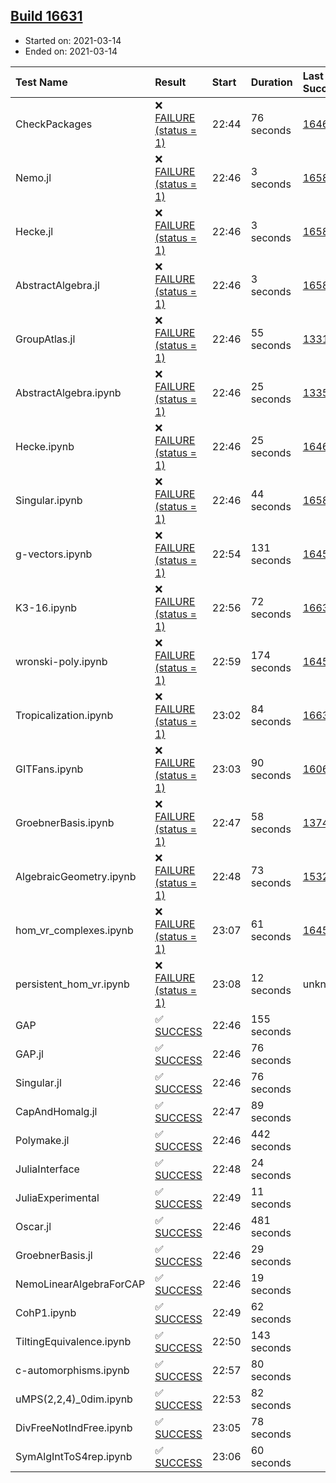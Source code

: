 ## [Build 16631](https://oscarci.mathematik.uni-kl.de/job/oscar/16631/)

* Started on: 2021-03-14
* Ended on: 2021-03-14

| Test Name    | Result | Start | Duration | Last Success | First Failure |
|:-------------|:-------|:------|:---------|:-------------|:--------------|
| CheckPackages | ❌ [FAILURE (status = 1)](https://oscarci.mathematik.uni-kl.de/job/oscar/16631/artifact/logs/build-16631/CheckPackages.log) | 22:44 | 76 seconds | [16463](https://oscarci.mathematik.uni-kl.de/job/oscar/16463/) | [16464](https://oscarci.mathematik.uni-kl.de/job/oscar/16464/) |
| Nemo.jl | ❌ [FAILURE (status = 1)](https://oscarci.mathematik.uni-kl.de/job/oscar/16631/artifact/logs/build-16631/Nemo.jl.log) | 22:46 | 3 seconds | [16588](https://oscarci.mathematik.uni-kl.de/job/oscar/16588/) | [16589](https://oscarci.mathematik.uni-kl.de/job/oscar/16589/) |
| Hecke.jl | ❌ [FAILURE (status = 1)](https://oscarci.mathematik.uni-kl.de/job/oscar/16631/artifact/logs/build-16631/Hecke.jl.log) | 22:46 | 3 seconds | [16589](https://oscarci.mathematik.uni-kl.de/job/oscar/16589/) | [16590](https://oscarci.mathematik.uni-kl.de/job/oscar/16590/) |
| AbstractAlgebra.jl | ❌ [FAILURE (status = 1)](https://oscarci.mathematik.uni-kl.de/job/oscar/16631/artifact/logs/build-16631/AbstractAlgebra.jl.log) | 22:46 | 3 seconds | [16584](https://oscarci.mathematik.uni-kl.de/job/oscar/16584/) | [16585](https://oscarci.mathematik.uni-kl.de/job/oscar/16585/) |
| GroupAtlas.jl | ❌ [FAILURE (status = 1)](https://oscarci.mathematik.uni-kl.de/job/oscar/16631/artifact/logs/build-16631/GroupAtlas.jl.log) | 22:46 | 55 seconds | [13311](https://oscarci.mathematik.uni-kl.de/job/oscar/13311/) | [13312](https://oscarci.mathematik.uni-kl.de/job/oscar/13312/) |
| AbstractAlgebra.ipynb | ❌ [FAILURE (status = 1)](https://oscarci.mathematik.uni-kl.de/job/oscar/16631/artifact/logs/build-16631/AbstractAlgebra.ipynb.log) | 22:46 | 25 seconds | [13355](https://oscarci.mathematik.uni-kl.de/job/oscar/13355/) | [13356](https://oscarci.mathematik.uni-kl.de/job/oscar/13356/) |
| Hecke.ipynb | ❌ [FAILURE (status = 1)](https://oscarci.mathematik.uni-kl.de/job/oscar/16631/artifact/logs/build-16631/Hecke.ipynb.log) | 22:46 | 25 seconds | [16463](https://oscarci.mathematik.uni-kl.de/job/oscar/16463/) | [16464](https://oscarci.mathematik.uni-kl.de/job/oscar/16464/) |
| Singular.ipynb | ❌ [FAILURE (status = 1)](https://oscarci.mathematik.uni-kl.de/job/oscar/16631/artifact/logs/build-16631/Singular.ipynb.log) | 22:46 | 44 seconds | [16588](https://oscarci.mathematik.uni-kl.de/job/oscar/16588/) | [16589](https://oscarci.mathematik.uni-kl.de/job/oscar/16589/) |
| g-vectors.ipynb | ❌ [FAILURE (status = 1)](https://oscarci.mathematik.uni-kl.de/job/oscar/16631/artifact/logs/build-16631/g-vectors.ipynb.log) | 22:54 | 131 seconds | [16458](https://oscarci.mathematik.uni-kl.de/job/oscar/16458/) | [16459](https://oscarci.mathematik.uni-kl.de/job/oscar/16459/) |
| K3-16.ipynb | ❌ [FAILURE (status = 1)](https://oscarci.mathematik.uni-kl.de/job/oscar/16631/artifact/logs/build-16631/K3-16.ipynb.log) | 22:56 | 72 seconds | [16630](https://oscarci.mathematik.uni-kl.de/job/oscar/16630/) | [16631](https://oscarci.mathematik.uni-kl.de/job/oscar/16631/) |
| wronski-poly.ipynb | ❌ [FAILURE (status = 1)](https://oscarci.mathematik.uni-kl.de/job/oscar/16631/artifact/logs/build-16631/wronski-poly.ipynb.log) | 22:59 | 174 seconds | [16458](https://oscarci.mathematik.uni-kl.de/job/oscar/16458/) | [16459](https://oscarci.mathematik.uni-kl.de/job/oscar/16459/) |
| Tropicalization.ipynb | ❌ [FAILURE (status = 1)](https://oscarci.mathematik.uni-kl.de/job/oscar/16631/artifact/logs/build-16631/Tropicalization.ipynb.log) | 23:02 | 84 seconds | [16630](https://oscarci.mathematik.uni-kl.de/job/oscar/16630/) | [16631](https://oscarci.mathematik.uni-kl.de/job/oscar/16631/) |
| GITFans.ipynb | ❌ [FAILURE (status = 1)](https://oscarci.mathematik.uni-kl.de/job/oscar/16631/artifact/logs/build-16631/GITFans.ipynb.log) | 23:03 | 90 seconds | [16068](https://oscarci.mathematik.uni-kl.de/job/oscar/16068/) | [16069](https://oscarci.mathematik.uni-kl.de/job/oscar/16069/) |
| GroebnerBasis.ipynb | ❌ [FAILURE (status = 1)](https://oscarci.mathematik.uni-kl.de/job/oscar/16631/artifact/logs/build-16631/GroebnerBasis.ipynb.log) | 22:47 | 58 seconds | [13748](https://oscarci.mathematik.uni-kl.de/job/oscar/13748/) | [13749](https://oscarci.mathematik.uni-kl.de/job/oscar/13749/) |
| AlgebraicGeometry.ipynb | ❌ [FAILURE (status = 1)](https://oscarci.mathematik.uni-kl.de/job/oscar/16631/artifact/logs/build-16631/AlgebraicGeometry.ipynb.log) | 22:48 | 73 seconds | [15322](https://oscarci.mathematik.uni-kl.de/job/oscar/15322/) | [15323](https://oscarci.mathematik.uni-kl.de/job/oscar/15323/) |
| hom_vr_complexes.ipynb | ❌ [FAILURE (status = 1)](https://oscarci.mathematik.uni-kl.de/job/oscar/16631/artifact/logs/build-16631/hom_vr_complexes.ipynb.log) | 23:07 | 61 seconds | [16458](https://oscarci.mathematik.uni-kl.de/job/oscar/16458/) | [16459](https://oscarci.mathematik.uni-kl.de/job/oscar/16459/) |
| persistent_hom_vr.ipynb | ❌ [FAILURE (status = 1)](https://oscarci.mathematik.uni-kl.de/job/oscar/16631/artifact/logs/build-16631/persistent_hom_vr.ipynb.log) | 23:08 | 12 seconds | unknown | unknown |
| GAP | ✅ [SUCCESS](https://oscarci.mathematik.uni-kl.de/job/oscar/16631/artifact/logs/build-16631/GAP.log) | 22:46 | 155 seconds |  |  |
| GAP.jl | ✅ [SUCCESS](https://oscarci.mathematik.uni-kl.de/job/oscar/16631/artifact/logs/build-16631/GAP.jl.log) | 22:46 | 76 seconds |  |  |
| Singular.jl | ✅ [SUCCESS](https://oscarci.mathematik.uni-kl.de/job/oscar/16631/artifact/logs/build-16631/Singular.jl.log) | 22:46 | 76 seconds |  |  |
| CapAndHomalg.jl | ✅ [SUCCESS](https://oscarci.mathematik.uni-kl.de/job/oscar/16631/artifact/logs/build-16631/CapAndHomalg.jl.log) | 22:47 | 89 seconds |  |  |
| Polymake.jl | ✅ [SUCCESS](https://oscarci.mathematik.uni-kl.de/job/oscar/16631/artifact/logs/build-16631/Polymake.jl.log) | 22:46 | 442 seconds |  |  |
| JuliaInterface | ✅ [SUCCESS](https://oscarci.mathematik.uni-kl.de/job/oscar/16631/artifact/logs/build-16631/JuliaInterface.log) | 22:48 | 24 seconds |  |  |
| JuliaExperimental | ✅ [SUCCESS](https://oscarci.mathematik.uni-kl.de/job/oscar/16631/artifact/logs/build-16631/JuliaExperimental.log) | 22:49 | 11 seconds |  |  |
| Oscar.jl | ✅ [SUCCESS](https://oscarci.mathematik.uni-kl.de/job/oscar/16631/artifact/logs/build-16631/Oscar.jl.log) | 22:46 | 481 seconds |  |  |
| GroebnerBasis.jl | ✅ [SUCCESS](https://oscarci.mathematik.uni-kl.de/job/oscar/16631/artifact/logs/build-16631/GroebnerBasis.jl.log) | 22:46 | 29 seconds |  |  |
| NemoLinearAlgebraForCAP | ✅ [SUCCESS](https://oscarci.mathematik.uni-kl.de/job/oscar/16631/artifact/logs/build-16631/NemoLinearAlgebraForCAP.log) | 22:46 | 19 seconds |  |  |
| CohP1.ipynb | ✅ [SUCCESS](https://oscarci.mathematik.uni-kl.de/job/oscar/16631/artifact/logs/build-16631/CohP1.ipynb.log) | 22:49 | 62 seconds |  |  |
| TiltingEquivalence.ipynb | ✅ [SUCCESS](https://oscarci.mathematik.uni-kl.de/job/oscar/16631/artifact/logs/build-16631/TiltingEquivalence.ipynb.log) | 22:50 | 143 seconds |  |  |
| c-automorphisms.ipynb | ✅ [SUCCESS](https://oscarci.mathematik.uni-kl.de/job/oscar/16631/artifact/logs/build-16631/c-automorphisms.ipynb.log) | 22:57 | 80 seconds |  |  |
| uMPS(2,2,4)_0dim.ipynb | ✅ [SUCCESS](https://oscarci.mathematik.uni-kl.de/job/oscar/16631/artifact/logs/build-16631/uMPS-2-2-4-_0dim.ipynb.log) | 22:53 | 82 seconds |  |  |
| DivFreeNotIndFree.ipynb | ✅ [SUCCESS](https://oscarci.mathematik.uni-kl.de/job/oscar/16631/artifact/logs/build-16631/DivFreeNotIndFree.ipynb.log) | 23:05 | 78 seconds |  |  |
| SymAlgIntToS4rep.ipynb | ✅ [SUCCESS](https://oscarci.mathematik.uni-kl.de/job/oscar/16631/artifact/logs/build-16631/SymAlgIntToS4rep.ipynb.log) | 23:06 | 60 seconds |  |  |
